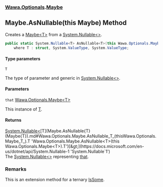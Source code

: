 ### [Wawa.Optionals](Wawa.Optionals.md 'Wawa.Optionals').[Maybe](Maybe.md 'Wawa.Optionals.Maybe')

## Maybe.AsNullable<T>(this Maybe<T>) Method

Creates a [Maybe&lt;T&gt;](Maybe{T}.md 'Wawa.Optionals.Maybe<T>') from a [System.Nullable&lt;&gt;](https://docs.microsoft.com/en-us/dotnet/api/System.Nullable-1 'System.Nullable`1').

```csharp
public static System.Nullable<T> AsNullable<T>(this Wawa.Optionals.Maybe<T> that)
    where T : struct, System.ValueType, System.ValueType;
```
#### Type parameters

<a name='Wawa.Optionals.Maybe.AsNullable_T_(thisWawa.Optionals.Maybe_T_).T'></a>

`T`

The type of parameter and generic in [System.Nullable&lt;&gt;](https://docs.microsoft.com/en-us/dotnet/api/System.Nullable-1 'System.Nullable`1').
#### Parameters

<a name='Wawa.Optionals.Maybe.AsNullable_T_(thisWawa.Optionals.Maybe_T_).that'></a>

`that` [Wawa.Optionals.Maybe&lt;](Maybe{T}.md 'Wawa.Optionals.Maybe<T>')[T](Maybe.AsNullable{T}(Maybe{T}).md#Wawa.Optionals.Maybe.AsNullable_T_(thisWawa.Optionals.Maybe_T_).T 'Wawa.Optionals.Maybe.AsNullable<T>(this Wawa.Optionals.Maybe<T>).T')[&gt;](Maybe{T}.md 'Wawa.Optionals.Maybe<T>')

This instance of [T](Maybe.AsNullable{T}(Maybe{T}).md#Wawa.Optionals.Maybe.AsNullable_T_(thisWawa.Optionals.Maybe_T_).T 'Wawa.Optionals.Maybe.AsNullable<T>(this Wawa.Optionals.Maybe<T>).T').

#### Returns
[System.Nullable&lt;](https://docs.microsoft.com/en-us/dotnet/api/System.Nullable-1 'System.Nullable`1')[T](Maybe.AsNullable{T}(Maybe{T}).md#Wawa.Optionals.Maybe.AsNullable_T_(thisWawa.Optionals.Maybe_T_).T 'Wawa.Optionals.Maybe.AsNullable<T>(this Wawa.Optionals.Maybe<T>).T')[&gt;](https://docs.microsoft.com/en-us/dotnet/api/System.Nullable-1 'System.Nullable`1')  
The [System.Nullable&lt;&gt;](https://docs.microsoft.com/en-us/dotnet/api/System.Nullable-1 'System.Nullable`1') representing [that](Maybe.AsNullable{T}(Maybe{T}).md#Wawa.Optionals.Maybe.AsNullable_T_(thisWawa.Optionals.Maybe_T_).that 'Wawa.Optionals.Maybe.AsNullable<T>(this Wawa.Optionals.Maybe<T>).that').

### Remarks
  
This is an extension method for a ternary [IsSome](Maybe{T}.IsSome.md 'Wawa.Optionals.Maybe<T>.IsSome').